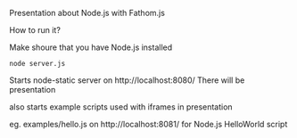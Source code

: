 Presentation about Node.js with Fathom.js


How to run it?

Make shoure that you have Node.js installed

```node server.js```

Starts node-static server on http://localhost:8080/
There will be presentation

also starts example scripts used with iframes in presentation

eg. examples/hello.js on http://localhost:8081/ for Node.js HelloWorld script
